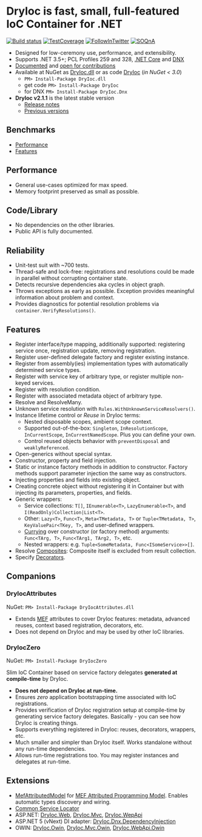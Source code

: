 DryIoc is fast, small, full-featured IoC Container for .NET
===========================================================

[![Build status](https://ci.appveyor.com/api/projects/status/jfq01d9wcs4vcwpf/branch/default)](https://ci.appveyor.com/project/MaksimVolkau/dryioc/branch/default)
[![TestCoverage](http://dadhi.bitbucket.org/dryioc-coverage/badge_combined.svg)](http://dadhi.bitbucket.org/dryioc-coverage)
[![FollowInTwitter](https://img.shields.io/badge/Follow-%40DryIoc-blue.svg)](https://twitter.com/DryIoc) 
[![SOQnA](https://img.shields.io/badge/StackOverflow-QnA-green.svg)](http://stackoverflow.com/questions/tagged/dryioc)

[Autofac]: https://code.google.com/p/autofac/
[MEF]: http://mef.codeplex.com/
[DryIoc]: https://www.nuget.org/packages/DryIoc/
[DryIoc.MefAttributedModel]: https://www.nuget.org/packages/DryIoc.MefAttributedModel/
[DryIoc.dll]: https://www.nuget.org/packages/DryIoc.dll/
[DryIoc.MefAttributedModel.dll]: https://www.nuget.org/packages/DryIoc.MefAttributedModel.dll/
[WikiHome]: https://bitbucket.org/dadhi/dryioc/wiki/Home
[MefAttributedModel]: https://bitbucket.org/dadhi/dryioc/wiki/MefAttributedModel
[PCL]: http://msdn.microsoft.com/en-us/library/gg597391(v=vs.110).aspx

* Designed for low-ceremony use, performance, and extensibility.
* Supports .NET 3.5+; PCL Profiles 259 and 328, [.NET Core](https://oren.codes/2015/07/29/targeting-net-core) and [DNX](https://github.com/aspnet/dnx)
* [Documented][WikiHome] and [open for contributions](CONTRIBUTING.md)
* Available at NuGet as [DryIoc.dll] or as code [DryIoc] (_in NuGet < 3.0_) 
    * `PM> Install-Package DryIoc.dll`
    * get code `PM> Install-Package DryIoc`
    * for DNX `PM> Install-Package DryIoc.Dnx`
* __DryIoc v2.1.1__ is the latest stable version
    * [Release notes](https://bitbucket.org/dadhi/dryioc/wiki/Home#markdown-header-latest-version)
    * [Previous versions](https://bitbucket.org/dadhi/dryioc/wiki/VersionHistory)


## Benchmarks
* [Performance](http://www.palmmedia.de/blog/2011/8/30/ioc-container-benchmark-performance-comparison)
* [Features](http://featuretests.apphb.com/DependencyInjection.html)


## Performance
* General use-cases optimized for max speed.
* Memory footprint preserved as small as possible.


## Code/Library
* No dependencies on the other libraries.
* Public API is fully documented.


## Reliability
* Unit-test suit with ~700 tests.
* Thread-safe and lock-free: registrations and resolutions could be made in parallel without corrupting container state. 
* Detects recursive dependencies aka cycles in object graph.
* Throws exceptions as early as possible. Exception provides meaningful information about problem and context.
* Provides diagnostics for potential resolution problems via `container.VerifyResolutions()`.


## Features

* Register interface/type mapping, additionally supported: registering service once, registration update, removing registration. 
* Register user-defined delegate factory and register existing instance.
* Register from assembly(ies) implementation types with automatically determined service types.
* Register with service key of arbitrary type, or register multiple non-keyed services.
* Register with resolution condition.
* Register with associated metadata object of arbitrary type.
* Resolve and ResolveMany. 
* Unknown service resolution with `Rules.WithUnknownServiceResolvers()`. 
* Instance lifetime control or *Reuse* in DryIoc terms:
    * Nested disposable scopes, ambient scope context.
    * Supported out-of-the-box: `Singleton`, `InResolutionScope`, `InCurrentScope`, `InCurrentNamedScope`. Plus you can define your own.
    * Control reused objects behavior with `preventDisposal` and `weaklyReferenced`.
* Open-generics without special syntax.
* Constructor, property and field injection.
* Static or instance factory methods in addition to constructor. Factory methods support parameter injection the same way as constructors.
* Injecting properties and fields into existing object.
* Creating concrete object without registering it in Container but with injecting its parameters, properties, and fields.
* Generic wrappers:
    * Service collections: `T[]`, `IEnumerable<T>`, `LazyEnumerable<T>`, and  `I(ReadOnly)Collection|List<T>`.
    * Other: `Lazy<T>`, `Func<T>`, `Meta<TMetadata, T>` or `Tuple<TMetadata, T>`, `KeyValuePair<TKey, T>`, and user-defined wrappers.
    * [Currying](http://en.wikipedia.org/wiki/Currying) over constructor (or factory method) arguments: `Func<TArg, T>`, `Func<TArg1, TArg2, T>`, etc.
    * Nested wrappers: e.g. `Tuple<SomeMetadata, Func<ISomeService>>[]`.
* Resolve [Composites](http://en.wikipedia.org/wiki/Composite_pattern): Composite itself is excluded from result collection.
* Specify [Decorators](http://en.wikipedia.org/wiki/Decorator_pattern). 


## Companions

### __DryIocAttributes__

NuGet: `PM> Install-Package DryIocAttributes.dll`

- Extends [MEF](http://msdn.microsoft.com/en-us/library/ee155691(v=vs.110).aspx) attributes to cover DryIoc features: metadata, advanced reuses, context based registration, decorators, etc.
- Does not depend on DryIoc and may be used by other IoC libraries. 


### DryIocZero

NuGet: `PM> Install-Package DryIocZero`

Slim IoC Container based on service factory delegates __generated at compile-time__ by DryIoc.

- __Does not depend on DryIoc at run-time.__
- Ensures _zero_ application bootstrapping time associated with IoC registrations.
- Provides verification of DryIoc registration setup at compile-time by generating service factory delegates. Basically - you can see how DryIoc is creating things.
- Supports everything registered in DryIoc: reuses, decorators, wrappers, etc.
- Much smaller and simpler than DryIoc itself. Works standalone without any run-time dependencies.
- Allows run-time registrations too. You may register instances and delegates at run-time.

## Extensions

- [MefAttributedModel](https://bitbucket.org/dadhi/dryioc/wiki/Extensions/MefAttributedModel) for [MEF Attributed Programming Model](http://msdn.microsoft.com/en-us/library/ee155691(v=vs.110).aspx). Enables automatic types discovery and wiring.
- [Common Service Locator](https://commonservicelocator.codeplex.com/)
- ASP.NET: [DryIoc.Web](), [DryIoc.Mvc](), [DryIoc.WepApi]() 
- ASP.NET 5 (vNext) DI adapter: [DryIoc.Dnx.DependencyInjection]()
- OWIN: [DryIoc.Owin](), [DryIoc.Mvc.Owin](), [DryIoc.WebApi.Owin]()